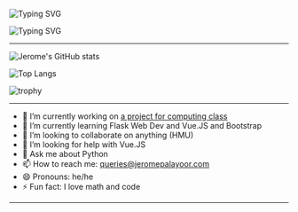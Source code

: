![Typing SVG](https://readme-typing-svg.demolab.com/?lines=I+am+Jerome+Palayoor!)

![Typing SVG](https://readme-typing-svg.demolab.com/?lines=Welcome+to+my+github+page!;Hope+you+enjoy+it+here!)

--------

![Jerome's GitHub stats](https://github-readme-stats.vercel.app/api?username=jeromepalayoor&count_private=true&show_icons=true&theme=radical)

![Top Langs](https://github-readme-stats.vercel.app/api/top-langs/?username=jeromepalayoor&layout=compact)

![trophy](https://github-profile-trophy.vercel.app/?username=jeromepalayoor&theme=onedark)

-------
- 🔭 I’m currently working on [a project for computing class](https://github.com/jeromepalayoor/savingtheworld1)
- 🌱 I’m currently learning Flask Web Dev and Vue.JS and Bootstrap
- 👯 I’m looking to collaborate on anything (HMU)
- 🤔 I’m looking for help with Vue.JS
- 💬 Ask me about Python
- 📫 How to reach me: queries@jeromepalayoor.com
- 😄 Pronouns: he/he
- ⚡ Fun fact: I love math and code
- ------
